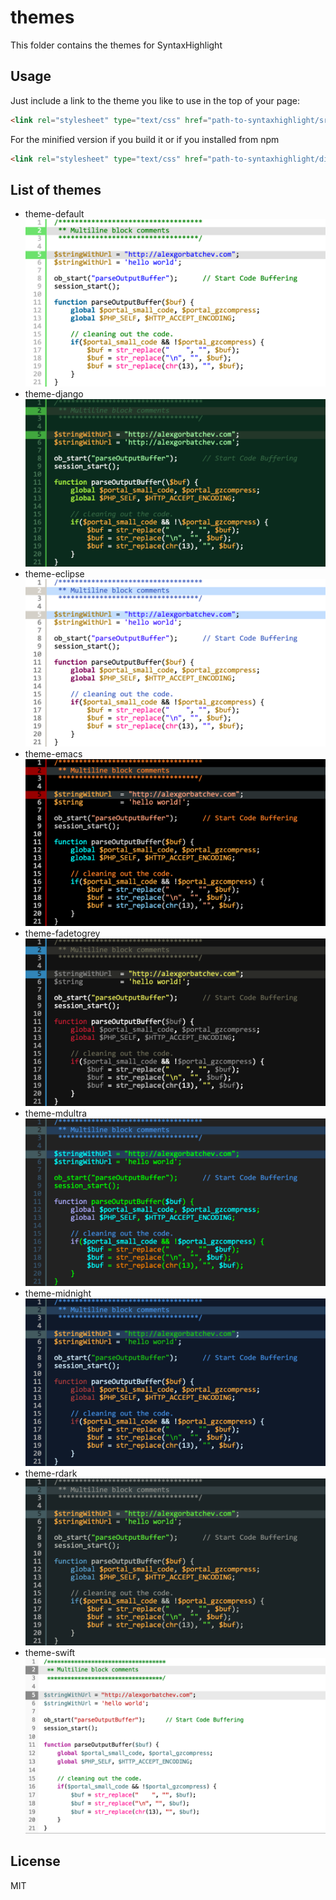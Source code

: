 # themes

This folder contains the themes for SyntaxHighlight

## Usage

Just include a link to the theme you like to use in the top of your page:

```html
<link rel="stylesheet" type="text/css" href="path-to-syntaxhighlight/src/themes/theme-default/theme.css">
```
For the minified version if you build it or if you installed from npm
```html
<link rel="stylesheet" type="text/css" href="path-to-syntaxhighlight/dist/themes/theme-default/theme.css">
```

## List of themes
- theme-default ![screenshot-default](./theme-default/screenshot.png)
- theme-django ![screenshot-django](./theme-django/screenshot.png)
- theme-eclipse ![screenshot-eclipse](./theme-eclipse/screenshot.png)
- theme-emacs ![screenshot-emacs](./theme-emacs/screenshot.png)
- theme-fadetogrey ![screenshot-fadetogrey](./theme-fadetogrey/screenshot.png)
- theme-mdultra ![screenshot-mdultra](./theme-mdultra/screenshot.png)
- theme-midnight ![screenshot-midnight](./theme-midnight/screenshot.png)
- theme-rdark ![screenshot-rdark](./theme-rdark/screenshot.png)
- theme-swift ![screenshot-swift](./theme-swift/screenshot.png)
## License

MIT
